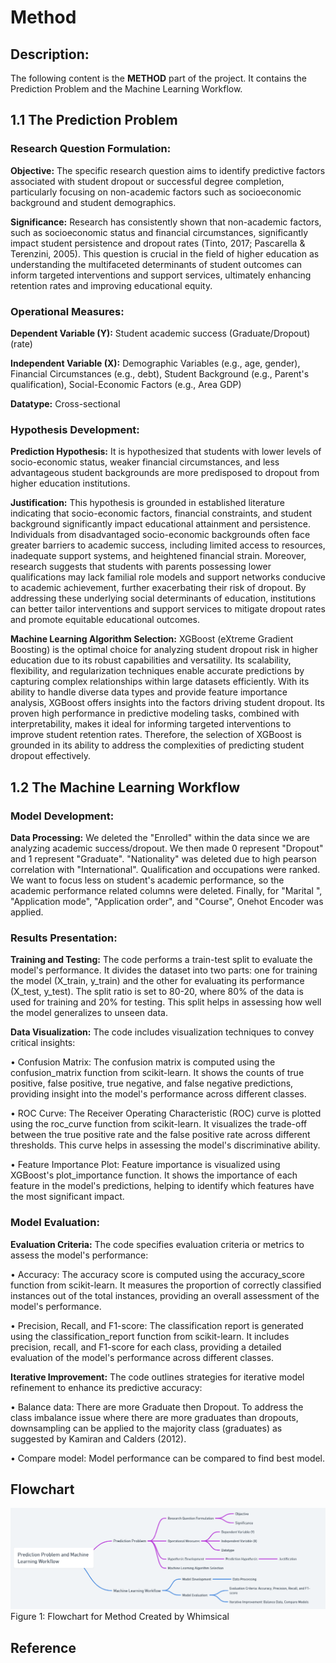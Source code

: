 # Method

## Description:
The following content is the **METHOD** part of the project. It contains the Prediction Problem and the Machine Learning Workflow.

## 1.1 The Prediction Problem

### Research Question Formulation:

**Objective:** The specific research question aims to identify predictive factors associated with student dropout or successful degree completion, particularly focusing on non-academic factors such as socioeconomic background and student demographics.

**Significance:** Research has consistently shown that non-academic factors, such as socioeconomic status and financial circumstances, significantly impact student persistence and dropout rates (Tinto, 2017; Pascarella & Terenzini, 2005). This question is crucial in the field of higher education as understanding the multifaceted determinants of student outcomes can inform targeted interventions and support services, ultimately enhancing retention rates and improving educational equity.

### Operational Measures:

**Dependent Variable (Y):** Student academic success (Graduate/Dropout) (rate)

**Independent Variable (X):** Demographic Variables (e.g., age, gender), Financial Circumstances (e.g., debt), Student Background (e.g., Parent's qualification), Social-Economic Factors (e.g., Area GDP)

**Datatype:** Cross-sectional

### Hypothesis Development:

**Prediction Hypothesis:** It is hypothesized that students with lower levels of socio-economic status, weaker financial circumstances, and less advantageous student backgrounds are more predisposed to dropout from higher education institutions.

**Justification:** This hypothesis is grounded in established literature indicating that socio-economic factors, financial constraints, and student background significantly impact educational attainment and persistence. Individuals from disadvantaged socio-economic backgrounds often face greater barriers to academic success, including limited access to resources, inadequate support systems, and heightened financial strain. Moreover, research suggests that students with parents possessing lower qualifications may lack familial role models and support networks conducive to academic achievement, further exacerbating their risk of dropout. By addressing these underlying social determinants of education, institutions can better tailor interventions and support services to mitigate dropout rates and promote equitable educational outcomes.

**Machine Learning Algorithm Selection:** XGBoost (eXtreme Gradient Boosting) is the optimal choice for analyzing student dropout risk in higher education due to its robust capabilities and versatility. Its scalability, flexibility, and regularization techniques enable accurate predictions by capturing complex relationships within large datasets efficiently. With its ability to handle diverse data types and provide feature importance analysis, XGBoost offers insights into the factors driving student dropout. Its proven high performance in predictive modeling tasks, combined with interpretability, makes it ideal for informing targeted interventions to improve student retention rates. Therefore, the selection of XGBoost is grounded in its ability to address the complexities of predicting student dropout effectively.

## 1.2 The Machine Learning Workflow

### Model Development:
**Data Processing:** We deleted the "Enrolled" within the data since we are analyzing academic success/dropout. We then made 0 represent "Dropout" and 1 represent "Graduate". "Nationality" was deleted due to high pearson correlation with "International". Qualification and occupations were ranked. We want to focus less on student's academic performance, so the academic performance related columns were deleted. Finally, for "Marital ", "Application mode", "Application order", and "Course", Onehot Encoder was applied.

### Results Presentation:
**Training and Testing:** The code performs a train-test split to evaluate the model's performance. It divides the dataset into two parts: one for training the model (X_train, y_train) and the other for evaluating its performance (X_test, y_test). The split ratio is set to 80-20, where 80% of the data is used for training and 20% for testing. This split helps in assessing how well the model generalizes to unseen data.

**Data Visualization:** The code includes visualization techniques to convey critical insights:

• Confusion Matrix: The confusion matrix is computed using the confusion_matrix function from scikit-learn. It shows the counts of true positive, false positive, true negative, and false negative predictions, providing insight into the model's performance across different classes.

• ROC Curve: The Receiver Operating Characteristic (ROC) curve is plotted using the roc_curve function from scikit-learn. It visualizes the trade-off between the true positive rate and the false positive rate across different thresholds. This curve helps in assessing the model's discriminative ability.

• Feature Importance Plot: Feature importance is visualized using XGBoost's plot_importance function. It shows the importance of each feature in the model's predictions, helping to identify which features have the most significant impact.

### Model Evaluation:
**Evaluation Criteria:** The code specifies evaluation criteria or metrics to assess the model's performance:

• Accuracy: The accuracy score is computed using the accuracy_score function from scikit-learn. It measures the proportion of correctly classified instances out of the total instances, providing an overall assessment of the model's performance.

• Precision, Recall, and F1-score: The classification report is generated using the classification_report function from scikit-learn. It includes precision, recall, and F1-score for each class, providing a detailed evaluation of the model's performance across different classes.

**Iterative Improvement:**
The code outlines strategies for iterative model refinement to enhance its predictive accuracy:

• Balance data: There are more Graduate then Dropout. To address the class imbalance issue where there are more graduates than dropouts, downsampling can be applied to the majority class (graduates) as suggested by Kamiran and Calders (2012).

• Compare model: Model performance can be compared to find best model.

## Flowchart

<img src="Flowchart.png" alt="Flowchart">
Figure 1: Flowchart for Method Created by Whimsical

## Reference

